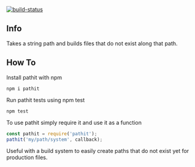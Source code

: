 [![build-status](https://pipelines-badges-service.useast.staging.atlassian.io/badge/atlassian/confluence-web-components.svg)](https://bitbucket.org/atlassian/pathit/addon/pipelines/home)

## Info
Takes a string path and builds files that do not exist along that path.

## How To

Install pathit with npm
```
npm i pathit
```

Run pathit tests using npm test
```
npm test
```

To use pathit simply require it and use it as a function

```js
const pathit = require('pathit');
pathit('my/path/system', callback);
```

Useful with a build system to easily create paths that do not exist yet for production files.
